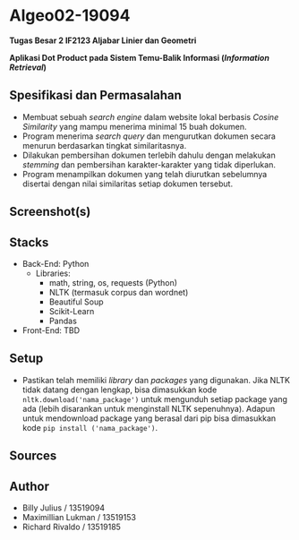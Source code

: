 # Algeo02-19094
**Tugas Besar 2 IF2123 Aljabar Linier dan Geometri** 

**Aplikasi Dot Product pada Sistem Temu-Balik Informasi (*Information Retrieval*)**

## Spesifikasi dan Permasalahan
* Membuat sebuah *search engine* dalam website lokal berbasis *Cosine Similarity* yang mampu menerima minimal 15 buah dokumen.
* Program menerima *search query* dan mengurutkan dokumen secara menurun berdasarkan tingkat similaritasnya.
* Dilakukan pembersihan dokumen terlebih dahulu dengan melakukan *stemming* dan pembersihan karakter-karakter yang tidak diperlukan.
* Program menampilkan dokumen yang telah diurutkan sebelumnya disertai dengan nilai similaritas setiap dokumen tersebut.

## Screenshot(s)

## Stacks
* Back-End: Python
    * Libraries: 
        * math, string, os, requests (Python)
        * NLTK (termasuk corpus dan wordnet)
        * Beautiful Soup
        * Scikit-Learn
        * Pandas
* Front-End: TBD

## Setup
* Pastikan telah memiliki *library* dan *packages* yang digunakan. Jika NLTK tidak datang dengan lengkap, bisa dimasukkan kode `nltk.download('nama_package')` untuk mengunduh setiap package yang ada (lebih disarankan untuk menginstall NLTK sepenuhnya). Adapun untuk mendownload package yang berasal dari pip bisa dimasukkan kode `pip install ('nama_package')`.

## Sources

## Author
* Billy Julius / 13519094
* Maximillian Lukman / 13519153
* Richard Rivaldo / 13519185
